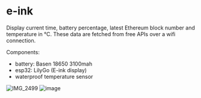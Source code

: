 # e-ink

Display current time, battery percentage, latest Ethereum block number and temperature in °C.
These data are fetched from free APIs over a wifi connection.

Components:
- battery: Basen 18650 3100mah
- esp32: LilyGo (E-ink display)
- waterproof temperature sensor

![IMG_2499](https://github.com/Marchand-Nicolas/eInk-dashboard/assets/60229704/45762914-1e4f-43fe-b7e6-052c215f3786)
![image](https://github.com/Marchand-Nicolas/eInk-dashboard/assets/60229704/623c05f7-6328-4e94-8891-be100ec20416)
